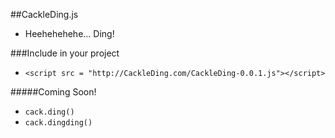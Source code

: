 ##CackleDing.js
- Heehehehehe... Ding!


###Include in your project
- `<script src = "http://CackleDing.com/CackleDing-0.0.1.js"></script>`


#####Coming Soon!
- `cack.ding()`
- `cack.dingding()`



